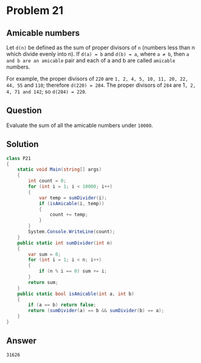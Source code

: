 # Problem 21 
## Amicable numbers

Let `d(n)` be defined as the sum of proper divisors of `n` (numbers less than n which divide evenly into n).
If `d(a) = b` and `d(b) = a`, where ``a ≠ b``, then `a and b are an amicable` pair and each of a and b are called `amicable` numbers.

For example, the proper divisors of `220` are ``1, 2, 4, 5, 10, 11, 20, 22, 44, 55`` and `110`; therefore `d(220) = 284`. The proper divisors of `284` are 1`, 2, 4, 71 and 142`; so `d(284) = 220`.


## Question
Evaluate the sum of all the amicable numbers under `10000`.


## Solution

```csharp
class P21
{
    static void Main(string[] args)
    {
        int count = 0;
        for (int i = 1; i < 10000; i++)
        {
            var temp = sumDivider(i);
            if (isAmicable(i, temp))
            {
                count += temp;
            }
        }
        System.Console.WriteLine(count);
    }
    public static int sumDivider(int n)
    {
        var sum = 0;
        for (int i = 1; i < n; i++)
        {
            if (n % i == 0) sum += i;
        }
        return sum;
    }
    public static bool isAmicable(int a, int b)
    {
        if (a == b) return false;
        return (sumDivider(a) == b && sumDivider(b) == a);
    }
}
```

## Answer
`31626`
